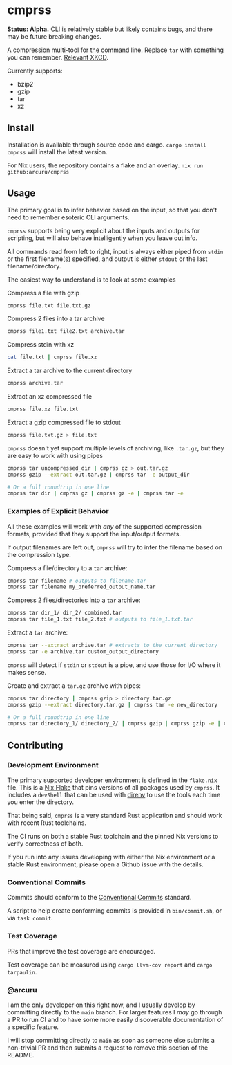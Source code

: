 # cmprss

**Status: Alpha.**
CLI is relatively stable but likely contains bugs, and there may be future breaking changes.

A compression multi-tool for the command line.
Replace `tar` with something you can remember.
[Relevant XKCD](https://xkcd.com/1168/).

Currently supports:

- bzip2
- gzip
- tar
- xz

## Install

Installation is available through source code and cargo. `cargo install cmprss` will install the latest version.

For Nix users, the repository contains a flake and an overlay. `nix run github:arcuru/cmprss`

## Usage

The primary goal is to infer behavior based on the input, so that you don't need to remember esoteric CLI arguments.

`cmprss` supports being very explicit about the inputs and outputs for scripting, but will also behave intelligently when you leave out info.

All commands read from left to right, input is always either piped from `stdin` or the first filename(s) specified, and output is either `stdout` or the last filename/directory.

The easiest way to understand is to look at some examples

Compress a file with gzip

```bash
cmprss file.txt file.txt.gz
```

Compress 2 files into a tar archive

```bash
cmprss file1.txt file2.txt archive.tar
```

Compress stdin with xz

```bash
cat file.txt | cmprss file.xz
```

Extract a tar archive to the current directory

```bash
cmprss archive.tar
```

Extract an xz compressed file

```bash
cmprss file.xz file.txt
```

Extract a gzip compressed file to stdout

```bash
cmprss file.txt.gz > file.txt
```

`cmprss` doesn't yet support multiple levels of archiving, like `.tar.gz`, but they are easy to work with using pipes

```bash
cmprss tar uncompressed_dir | cmprss gz > out.tar.gz
cmprss gzip --extract out.tar.gz | cmprss tar -e output_dir

# Or a full roundtrip in one line
cmprss tar dir | cmprss gz | cmprss gz -e | cmprss tar -e
```

### Examples of Explicit Behavior

All these examples will work with _any_ of the supported compression formats, provided that they support the input/output formats.

If output filenames are left out, `cmprss` will try to infer the filename based on the compression type.

Compress a file/directory to a `tar` archive:

```bash
cmprss tar filename # outputs to filename.tar
cmprss tar filename my_preferred_output_name.tar
```

Compress 2 files/directories into a `tar` archive:

```bash
cmprss tar dir_1/ dir_2/ combined.tar
cmprss tar file_1.txt file_2.txt # outputs to file_1.txt.tar
```

Extract a `tar` archive:

```bash
cmprss tar --extract archive.tar # extracts to the current directory
cmprss tar -e archive.tar custom_output_directory
```

`cmprss` will detect if `stdin` or `stdout` is a pipe, and use those for I/O where it makes sense.

Create and extract a `tar.gz` archive with pipes:

```bash
cmprss tar directory | cmprss gzip > directory.tar.gz
cmprss gzip --extract directory.tar.gz | cmprss tar -e new_directory

# Or a full roundtrip in one line
cmprss tar directory_1/ directory_2/ | cmprss gzip | cmprss gzip -e | cmprss tar -e new_directory
```

## Contributing

### Development Environment

The primary supported developer environment is defined in the `flake.nix` file.
This is a [Nix Flake](https://nixos.wiki/wiki/Flakes) that pins versions of all packages used by `cmprss`.
It includes a `devShell` that can be used with [direnv](https://direnv.net/) to use the tools each time you enter the directory.

That being said, `cmprss` is a very standard Rust application and should work with recent Rust toolchains.

The CI runs on both a stable Rust toolchain and the pinned Nix versions to verify correctness of both.

If you run into any issues developing with either the Nix environment or a stable Rust environment, please open a Github issue with the details.

### Conventional Commits

Commits should conform to the [Conventional Commits](https://www.conventionalcommits.org/en/v1.0.0/) standard.

A script to help create conforming commits is provided in `bin/commit.sh`, or via `task commit`.

### Test Coverage

PRs that improve the test coverage are encouraged.

Test coverage can be measured using `cargo llvm-cov report` and `cargo tarpaulin`.

### @arcuru

I am the only developer on this right now, and I usually develop by committing directly to the `main` branch.
For larger features I _may_ go through a PR to run CI and to have some more easily discoverable documentation of a specific feature.

I will stop committing directly to `main` as soon as someone else submits a non-trivial PR and then submits a request to remove this section of the README.
